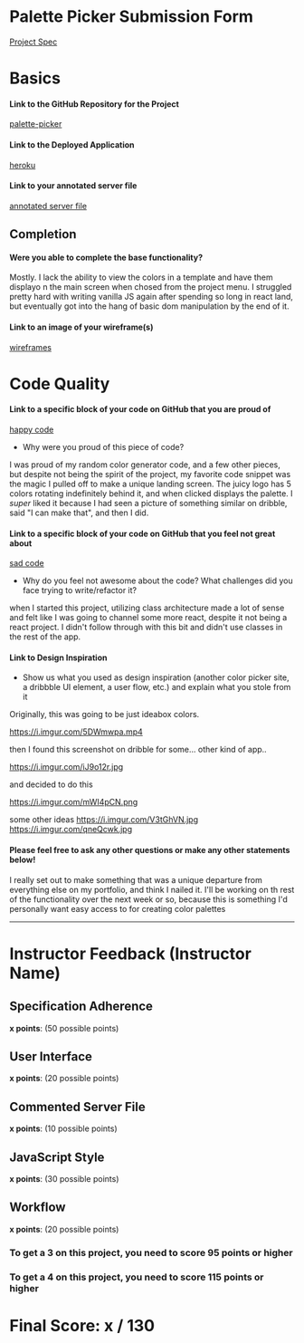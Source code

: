 # Palette Picker Submission Form

[Project Spec](http://frontend.turing.io/projects/palette-picker.html)

# Basics

#### Link to the GitHub Repository for the Project
[palette-picker](https://github.com/30ozSteak/Juicy)

#### Link to the Deployed Application
[heroku](https://git.heroku.com/juicy-palette.git
)

#### Link to your annotated server file
[annotated server file](https://github.com/30ozSteak/Juicy/blob/master/server.js)

## Completion

#### Were you able to complete the base functionality?

Mostly. I lack the ability to view the colors in a template and have them displayo n the main screen when chosed from the project menu. I struggled pretty hard with writing vanilla JS again after spending so long in react land, but eventually got into the hang of basic dom manipulation by the end of it.

#### Link to an image of your wireframe(s)
[wireframes](https://camo.githubusercontent.com/ee5fce9e94ae5fbbfc0589ba33543607648b61c4/68747470733a2f2f692e696d6775722e636f6d2f6d4738526358742e6a7067)

# Code Quality

#### Link to a specific block of your code on GitHub that you are proud of
[happy code](https://github.com/30ozSteak/Juicy/blob/ee312dbe4d41632ad0fd7a397a6a7bcf61be3a87/public/style.css#L253)

* Why were you proud of this piece of code?

I was proud of my random color generator code, and a few other pieces, but despite not being the spirit of the project, my favorite code snippet was the magic I pulled off to make a unique landing screen. The juicy logo has 5 colors rotating indefinitely behind it, and when clicked displays the palette. I *super* liked it because I had seen a picture of something similar on dribble, said "I can make that", and then I did. 

#### Link to a specific block of your code on GitHub that you feel not great about
[sad code](https://github.com/30ozSteak/Juicy/blob/ee312dbe4d41632ad0fd7a397a6a7bcf61be3a87/public/scripts/scripts.js#L103)


* Why do you feel not awesome about the code? What challenges did you face trying to write/refactor it?


when I started this project, utilizing class architecture made a lot of sense and felt like I was going to channel some more react, despite it not being a react project. I didn't follow through with this bit and didn't use classes in the rest of the app.


#### Link to Design Inspiration

* Show us what you used as design inspiration (another color picker site, a dribbble UI element, a user flow, etc.) and explain what you stole from it

Originally, this was going to be just ideabox colors. 

https://i.imgur.com/5DWmwpa.mp4

then I found this screenshot on dribble for some... other kind of app..

https://i.imgur.com/iJ9o12r.jpg

and decided to do this

https://i.imgur.com/mWI4pCN.png

some other ideas
https://i.imgur.com/V3tGhVN.jpg
https://i.imgur.com/qneQcwk.jpg

#### Please feel free to ask any other questions or make any other statements below!

I really set out to make something that was a unique departure from everything else on my portfolio, 
and think I nailed it. I'll be working on th rest of the functionality over the next week or so, 
because this is something I'd personally want easy access to for creating color palettes

-----


# Instructor Feedback (Instructor Name)

## Specification Adherence

**x points**: (50 possible points)

## User Interface

**x points**: (20 possible points)

## Commented Server File

**x points**: (10 possible points)

## JavaScript Style

**x points**: (30 possible points)

## Workflow

**x points**: (20 possible points)


### To get a 3 on this project, you need to score 95 points or higher
### To get a 4 on this project, you need to score 115 points or higher

# Final Score: x / 130
